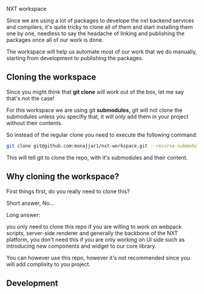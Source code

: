 NXT workspace

Since we are using a lot of packages to develope the nxt backend services and compilers, it's quite tricky to clone all of them and start installing them one by one, needless to say the headache of linking and publishing the packages once all of our work is done.

The workspace will help us automate most of our work that we do manually, starting from development to publishing the packages.

## Cloning the workspace

Since you might think that **git clone** will work out of the box, let me say that's not the case!

For this workspace we are using git **submodules,** git will not clone the submodules unless you specifiy that, it will only add them in your project without their contents.

So instead of the regular clone you need to execute the following command:

```bash
git clone git@github.com:monajjar1/nxt-workspace.git --recurse-submodules
```

This will tell git to clone the repo, with it's submodules and their content.

## Why cloning the workspace?

First things first, do you really need to clone this?

Short answer, No...

Long answer:

you only need to clone this repo if you are willing to work on webpack scripts, server-side renderer and generally the backbone of the NXT platform, you don't need this if you are only working on UI side such as introducing new components and widget to our core library.

You can however use this repo, however it's not recommended since you will add complixity to you project.

## Development
